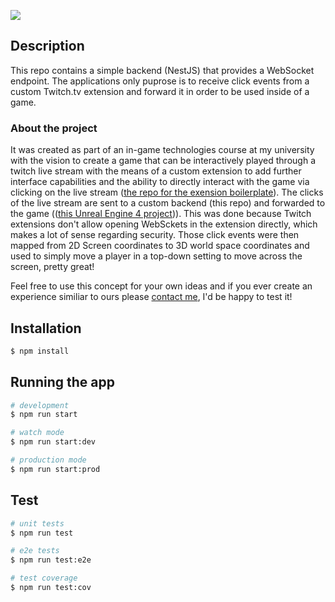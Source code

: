 ![](twitch-unreal-game.gif)

## Description

This repo contains a simple backend (NestJS) that provides a WebSocket endpoint. The applications only puprose is to receive click events from a custom Twitch.tv extension and forward it in order to be used inside of a game.

### About the project

It was created as part of an in-game technologies course at my university with the vision to create a game that can be interactively played through a twitch live stream with the means of a custom extension to add further interface capabilities and the ability to directly interact with the game via clicking on the live stream ([the repo for the exension boilerplate](https://github.com/codingtub/twitch-ext-nextjs)). The clicks of the live stream are sent to a custom backend (this repo) and forwarded to the game (([this Unreal Engine 4 project](https://github.com/codingtub/twitch-ext-unreal))). This was done because Twitch extensions don't allow opening WebSckets in the extension directly, which makes a lot of sense regarding security. Those click events were then mapped from 2D Screen coordinates to 3D world space coordinates and used to simply move a player in a top-down setting to move across the screen, pretty great!

Feel free to use this concept for your own ideas and if you ever create an experience similiar to ours please [contact me](mailto:mr@codingtub.eu), I'd be happy to test it!


## Installation

```bash
$ npm install
```

## Running the app

```bash
# development
$ npm run start

# watch mode
$ npm run start:dev

# production mode
$ npm run start:prod
```

## Test

```bash
# unit tests
$ npm run test

# e2e tests
$ npm run test:e2e

# test coverage
$ npm run test:cov
```
